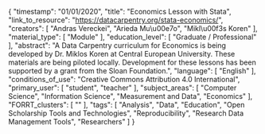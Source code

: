 {
    "timestamp": "01/01/2020",
    "title": "Economics Lesson with Stata",
    "link_to_resource": "https://datacarpentry.org/stata-economics/",
    "creators": [
        "Andras Vereckei",
        "Arieda Mu\u00e7o",
        "Mikl\u00f3s Koren"
    ],
    "material_type": [
        "Module"
    ],
    "education_level": [
        "Graduate / Professional"
    ],
    "abstract": "A Data Carpentry curriculum for Economics is being developed by Dr. Miklos Koren at Central European University. These materials are being piloted locally. Development for these lessons has been supported by a grant from the Sloan Foundation.",
    "language": [
        "English"
    ],
    "conditions_of_use": "Creative Commons Attribution 4.0 International",
    "primary_user": [
        "student",
        "teacher"
    ],
    "subject_areas": [
        "Computer Science",
        "Information Science",
        "Measurement and Data",
        "Economics"
    ],
    "FORRT_clusters": [
        ""
    ],
    "tags": [
        "Analysis",
        "Data",
        "Education",
        "Open Scholarship Tools and Technologies",
        "Reproducibility",
        "Research Data Management Tools",
        "Researchers"
    ]
}